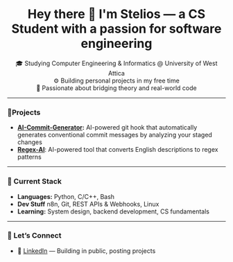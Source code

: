 <h1 align="center">Hey there 👋 I'm Stelios — a CS Student with a passion for software engineering</h1>

<p align="center">
  🎓 Studying Computer Engineering & Informatics @ University of West Attica<br>
  ⚙️ Building personal projects in my free time<br>
  🧠 Passionate about bridging theory and real-world code
</p>

---

### 🚀Projects

- **[AI-Commit-Generator](https://github.com/SteliosSpanos/ai-commit-generator):** AI-powered git hook that automatically generates conventional commit messages by analyzing your staged changes
- **[Regex-AI](https://github.com/SteliosSpanos/regex-ai)**: AI-powered tool that converts English descriptions to regex patterns

---

### 🧰 Current Stack

- **Languages:** Python, C/C++, Bash
- **Dev Stuff** n8n, Git, REST APIs & Webhooks, Linux
- **Learning:** System design, backend development, CS fundamentals

---

### 📢 Let’s Connect

- 💼 [LinkedIn](https://www.linkedin.com/in/stylianos-spanos) — Building in public, posting projects
